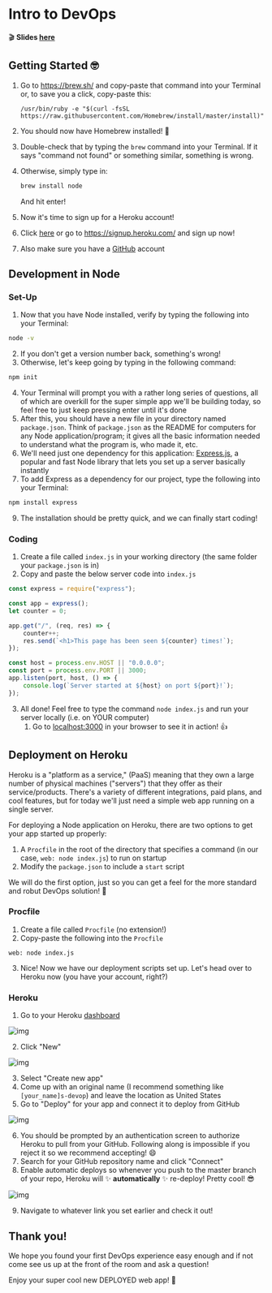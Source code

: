 # Intro to DevOps

:clapper: **Slides [here](https://docs.google.com/presentation/d/12l2trFW5kstjOHM6tKRpamY-KMPX65RpdyrMjZRT6do/edit?usp=sharing)**

## Getting Started :nerd_face:

1. Go to https://brew.sh/ and copy-paste that command into your Terminal or, to save you a click, copy-paste this:

   ```
   /usr/bin/ruby -e "$(curl -fsSL https://raw.githubusercontent.com/Homebrew/install/master/install)"
   ```

2. You should now have Homebrew installed! :beer:

3. Double-check that by typing the `brew` command into your Terminal. If it says "command not found" or something similar, something is wrong.

4. Otherwise, simply type in:

   ```sh
   brew install node
   ```

   And hit enter!

5. Now it's time to sign up for a Heroku account!

6. Click [here](https://signup.heroku.com/) or go to https://signup.heroku.com/ and sign up now!

7. Also make sure you have a [GitHub](https://github.com) account

## Development in Node

### Set-Up

1. Now that you have Node installed, verify by typing the following into your Terminal:

```sh
node -v
```

2. If you don't get a version number back, something's wrong!
3. Otherwise, let's keep going by typing in the following command:

```sh
npm init
```

4. Your Terminal will prompt you with a rather long series of questions, all of which are overkill for the super simple app we'll be building today, so feel free to just keep pressing enter until it's done
5. After this, you should have a new file in your directory named `package.json`. Think of `package.json` as the README for computers for any Node application/program; it gives all the basic information needed to understand what the program is, who made it, etc.
6. We'll need just one dependency for this application: [Express.js](https://expressjs.com/), a popular and fast Node library that lets you set up a server basically instantly
7. To add Express as a dependency for our project, type the following into your Terminal:

```sh
npm install express
```

9. The installation should be pretty quick, and we can finally start coding!

### Coding

1. Create a file called `index.js` in your working directory (the same folder your `package.json` is in)
2. Copy and paste the below server code into `index.js`

```javascript
const express = require("express");

const app = express();
let counter = 0;

app.get("/", (req, res) => {
	counter++;
	res.send(`<h1>This page has been seen ${counter} times!`);
});

const host = process.env.HOST || "0.0.0.0";
const port = process.env.PORT || 3000;
app.listen(port, host, () => {
	console.log(`Server started at ${host} on port ${port}!`);
});
```

3. All done! Feel free to type the command `node index.js` and run your server locally (i.e. on YOUR computer)
   1. Go to [localhost:3000](localhost:3000/) in your browser to see it in action! :+1:

## Deployment on Heroku

Heroku is a "platform as a service," (PaaS) meaning that they own a large number of physical machines ("servers") that they offer as their service/products. There's a variety of different integrations, paid plans, and cool features, but for today we'll just need a simple web app running on a single server.

For deploying a Node application on Heroku, there are two options to get your app started up properly:

1. A `Procfile` in the root of the directory that specifies a command (in our case, `web: node index.js`) to run on startup
2. Modify the `package.json` to include a `start` script

We will do the first option, just so you can get a feel for the more standard and robut DevOps solution! :muscle:

### Procfile

1. Create a file called `Procfile` (no extension!)
2. Copy-paste the following into the `Procfile`

```
web: node index.js
```

3. Nice! Now we have our deployment scripts set up. Let's head over to Heroku now (you have your account, right?)

### Heroku

1. Go to your Heroku [dashboard](https://dashboard.heroku.com/apps)

![img](https://lh6.googleusercontent.com/38MdGESZVWP3uA2RSa_tDX9pbCflHH455Aj1ur21pjEkAtQjaeyWcQ3LOARLqhUDNPaGoCQpbU_VI_LUlZr-YDpYpzuc5pp7CQx8gos_gVuTIu_Nf8YAi9nEAxz7fkVorEqOsDWB)

2. Click "New"

![img](https://lh6.googleusercontent.com/wEX-i5lEk5yFdB7FRIh8cFw07bFHunpBe74jK_qSFzsBKV64_CCqnsjvRuYGtCL_Uvo0cEILpHxPE2FbfQppX0lYEswRR2w0NQAdJG3SCBy1GlFlxjis3nplhYyocyGZeFIa-2Xm)

3. Select "Create new app"
4. Come up with an original name (I recommend something like `[your_name]s-devop`) and leave the location as United States
5. Go to "Deploy" for your app and connect it to deploy from GitHub

![img](https://lh3.googleusercontent.com/YNImZeTUi9Coes3YPZG7KKRr6lq6K59zhXu_OPW1185tyrmVXN74GN_MzFv15jyBoBN-CufwC_MYo29ZkErIP1HWnDHEcvj6LV4WBk6qElExqwAqaPzn9CT3rwjIp_egu9B2Uy0S)

6. You should be prompted by an authentication screen to authorize Heroku to pull from your GitHub. Following along is impossible if you reject it so we recommend accepting! :smile:
7. Search for your GitHub repository name and click "Connect"
8. Enable automatic deploys so whenever you push to the master branch of your repo, Heroku will :sparkles: **automatically** :sparkles: re-deploy! Pretty cool! :sunglasses:

![img](https://lh3.googleusercontent.com/LG7-Js_zGNNGdosJVfsDw2wZWlm8840BLRj9g2p2PMGAhhkBLNCPp0TVNJfUp018K_3A7SvgVRj8n5QaQMPtnOp--bEFGLzmSDlZGKRfzZNK-FQScVqO2PSfN3kq1depsSE5BaVU)

9. Navigate to whatever link you set earlier and check it out!

## Thank you!

We hope you found your first DevOps experience easy enough and if not come see us up at the front of the room and ask a question! 

Enjoy your super cool new DEPLOYED web app! :tada: 